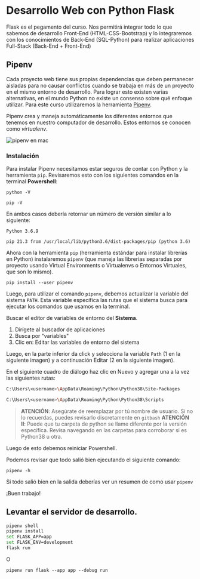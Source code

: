 # Desarrollo Web con Python Flask

Flask es el pegamento del curso. Nos permitirá integrar todo lo que sabemos de desarrollo Front-End (HTML-CSS-Bootstrap) y lo integraremos con los conocimientos de Back-End (SQL-Python) para realizar aplicaciones Full-Stack (Back-End + Front-End)

## Pipenv

Cada proyecto web tiene sus propias dependencias que deben permanecer aisladas para no causar conflictos cuando se trabaja en más de un proyecto en el mismo entorno de desarrollo. Para lograr esto existen varias alternativas, en el mundo Python no existe un consenso sobre qué enfoque utilizar. Para este curso utilizaremos la herramienta [Pipenv](https://pipenv.pypa.io/en/latest/).

Pipenv crea y maneja automáticamente los diferentes entornos que tenemos en nuestro computador de desarrollo. Estos entornos se conocen como *virtualenv*.

![pipenv en mac]()

### Instalación

Para instalar Pipenv necesitamos estar seguros de contar con Python y la herramienta `pip`. Revisaremos esto con los siguientes comandos en la terminal **Powershell**:

`python -V`

`pip -V`

En ambos casos debería retornar un número de versión similar a lo siguiente:

`Python 3.6.9`

`pip 21.3 from /usr/local/lib/python3.6/dist-packages/pip (python 3.6)`

Ahora con la herramienta `pip` (herramienta estándar para instalar librerías en Python) instalaremos `pipenv` (que maneja las librerías separadas por proyecto usando Virtual Environments o Virtualenvs o Entornos Virtuales, que son lo mismo).

`pip install --user pipenv`

Luego, para utilizar el comando  `pipenv`, debemos actualizar la variable del sistema `PATH`. Esta variable específica las rutas que el sistema busca para ejecutar los comandos que usamos en la terminal.

Buscar el editor de variables de entorno del **Sistema**.

1. Dirígete al buscador de aplicaciones
2. Busca por "variables"
3. Clic en: Editar las variables de entorno del sistema

Luego, en la parte inferior da click y selecciona la variable `Path` (1 en la siguiente imagen) y a continuación Editar (2 en la siguiente imagen).

En el siguiente cuadro de diálogo haz clic en Nuevo y agregar una a la vez las siguientes rutas:

```bash
C:\Users\<username>\AppData\Roaming\Python\Python38\Site-Packages
```

```bash
C:\Users\<username>\AppData\Roaming\Python\Python38\Scripts
```

>**ATENCIÓN**: Asegúrate de reemplazar <username> por tú nombre de usuario. Si no lo recuerdas, puedes revisarlo discretamente en `gitbash`
>**ATENCIÓN II**: Puede que tu carpeta de python se llame diferente por la versión específica. Revisa navegando en las carpetas para corroborar si es Python38 u otra.


Luego de esto debemos reiniciar Powershell.

Podemos revisar que todo salió bien ejecutando el siguiente comando:

`pipenv -h`

Si todo salió bien en la salida deberías ver un resumen de como usar `pipenv`

¡Buen trabajo!


## Levantar el servidor de desarrollo.

```bash
pipenv shell
pipenv install
set FLASK_APP=app
set FLASK_ENV=development
flask run
```

O

`pipenv run flask --app app --debug run`

